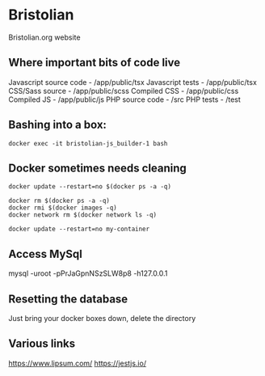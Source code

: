 # Bristolian

Bristolian.org website


## Where important bits of code live

Javascript source code - /app/public/tsx
Javascript tests - /app/public/tsx
CSS/Sass source - /app/public/scss
Compiled CSS - /app/public/css
Compiled JS - /app/public/js
PHP source code - /src
PHP tests - /test


## Bashing into a box:

```
docker exec -it bristolian-js_builder-1 bash
```

## Docker sometimes needs cleaning

```
docker update --restart=no $(docker ps -a -q)

docker rm $(docker ps -a -q)
docker rmi $(docker images -q)
docker network rm $(docker network ls -q)

docker update --restart=no my-container
```


## Access MySql

mysql -uroot -pPrJaGpnNSzSLW8p8 -h127.0.0.1

## Resetting the database

Just bring your docker boxes down, delete the directory 

## Various links

https://www.lipsum.com/
https://jestjs.io/
